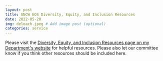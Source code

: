 ```yaml
---
layout: post
title: UNCW EOS Diversity, Equity, and Inclusion Resources
date: 2022-05-20
img: deloach.jpeg # Add image post (optional)
categories: service
---
```


Please visit the [Diversity, Equity, and Inclusion Resources page on my Department's website](https://uncw.edu/earsci/inclusion.html) for helpful resources. Please also let our committee know if you think other resources should be included here.